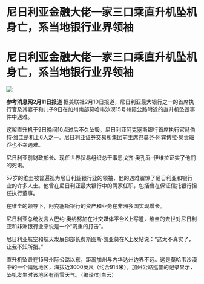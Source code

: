 # 尼日利亚金融大佬一家三口乘直升机坠机身亡，系当地银行业界领袖

# 尼日利亚金融大佬一家三口乘直升机坠机身亡，系当地银行业界领袖

![](https://inews.gtimg.com/om_bt/OWoPKwVKaWXZ2qInFfbKUYUd-6KnKskE096s5b-8Cf0RAAA/1000)

**参考消息网2月11日报道**
据美联社2月10日报道，尼日利亚最大银行之一的首席执行官及其妻子和儿子9日在加州南部莫哈韦沙漠15号州际公路附近的直升机坠毁事件中遇难。

这架直升机于9日晚间10点过后不久坠毁。尼日利亚阿克塞斯银行首席执行官赫伯特·维圭是机上6人之一。尼日利亚证券交易所集团前主席巴莫芬·阿宾博拉·奥贡班乔也不幸遇难。

尼日利亚前财政部长、现任世界贸易组织总干事恩戈齐·奥孔乔-伊维拉证实了他们的死讯。

57岁的维圭被普遍视为尼日利亚银行业的领袖，他的遇难震惊了尼日利亚和银行业的许多人士。他曾在尼日利亚最大银行中的两家任职，包括曾在保证信托银行担任执行董事。

在维圭的领导下，阿克塞斯银行的资产和业务在非洲多国实现增长。

尼日利亚总统发言人巴约·奥纳努加在社交媒体平台X上写道，维圭的去世对尼日利亚和非洲银行业来说是一个“沉重的打击”。

尼日利亚航空和航天发展部部长费斯图斯·凯亚莫在X上发帖说：“这太不真实了，让我不知所措。”

直升机坠毁在15号州际公路以东，距离加州与内华达州边界不远。这是莫哈韦沙漠中的一个偏远地区，海拔近3000英尺（约合914米）。加州公路巡警的记录显示，坠机发生时该地区有雨雪天气。（编译/刘白云）

